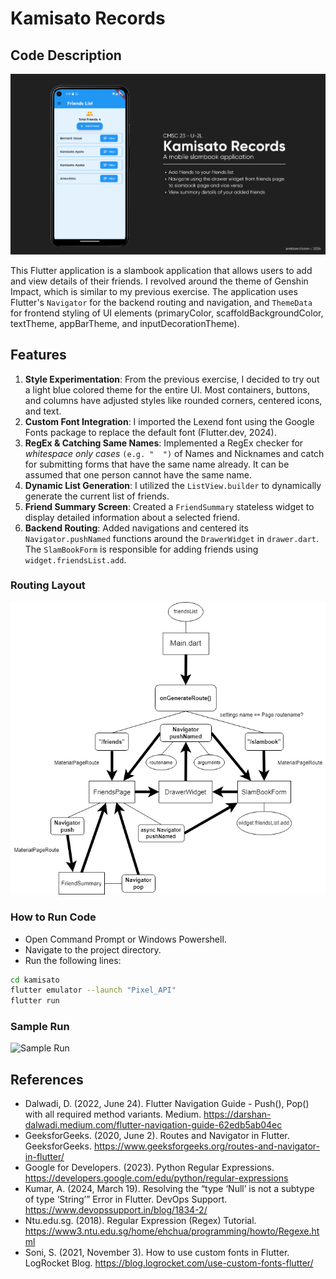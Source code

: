 # Kamisato Records

## Code Description

![Startup Screen](docs/startup.png)

This Flutter application is a slambook application that allows users to add and view details of their friends. I revolved around the theme of Genshin Impact, which is similar to my previous exercise. The application uses Flutter's `Navigator` for the backend routing and navigation, and `ThemeData` for frontend styling of UI elements (primaryColor, scaffoldBackgroundColor, textTheme, appBarTheme, and inputDecorationTheme).

## Features
1. **Style Experimentation**: From the previous exercise, I decided to try out a light blue colored theme for the entire UI. Most containers, buttons, and columns have adjusted styles like rounded corners, centered icons, and text.
2. **Custom Font Integration**: I imported the Lexend font using the Google Fonts package to replace the default font (Flutter.dev, 2024).
3. **RegEx & Catching Same Names**: Implemented a RegEx checker for _whitespace only cases_ `(e.g. "  ")` of Names and Nicknames and catch for submitting forms that have the same name already. It can be assumed that one person cannot have the same name.
4. **Dynamic List Generation**: I utilized the `ListView.builder` to dynamically generate the current list of friends. 
5. **Friend Summary Screen**: Created a `FriendSummary` stateless widget to display detailed information about a selected friend.
6. **Backend Routing**: Added navigations and centered its `Navigator.pushNamed` functions around the `DrawerWidget` in `drawer.dart`. The `SlamBookForm` is responsible for adding friends using `widget.friendsList.add`.

### Routing Layout

![Routing Layout](docs/routing.png)

### How to Run Code
- Open Command Prompt or Windows Powershell.
- Navigate to the project directory.
- Run the following lines:
```sh
cd kamisato
flutter emulator --launch "Pixel_API"
flutter run
```

### Sample Run

<img src="docs/samplerun.gif" alt="Sample Run" width="275" height="500">

## References

- Dalwadi, D. (2022, June 24). Flutter Navigation Guide - Push(), Pop() with all required method variants. Medium. https://darshan-dalwadi.medium.com/flutter-navigation-guide-62edb5ab04ec
- GeeksforGeeks. (2020, June 2). Routes and Navigator in Flutter. GeeksforGeeks. https://www.geeksforgeeks.org/routes-and-navigator-in-flutter/
- Google for Developers. (2023). Python Regular Expressions. https://developers.google.com/edu/python/regular-expressions
- Kumar, A. (2024, March 19). Resolving the “type ‘Null’ is not a subtype of type ‘String’” Error in Flutter. DevOps Support. https://www.devopssupport.in/blog/1834-2/
- Ntu.edu.sg. (2018). Regular Expression (Regex) Tutorial. https://www3.ntu.edu.sg/home/ehchua/programming/howto/Regexe.html
- Soni, S. (2021, November 3). How to use custom fonts in Flutter. LogRocket Blog. https://blog.logrocket.com/use-custom-fonts-flutter/
